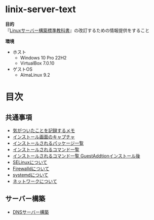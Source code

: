 # linix-server-text

**目的**  
『[Linuxサーバー構築標準教科書](https://linuc.org/textbooks/server/)』の改訂するための情報提供をすること  


**環境**
- ホスト
  - Windows 10 Pro 22H2
  - VirtualBox 7.0.10
- ゲストOS
  - AlmaLinux 9.2


# 目次

## 共通事項

- [気がついたことを記録するメモ](/almalinux9.2_memo.md)
- [インストール画面のキャプチャ](/almalinux9.2_install.md)
- [インストールされるパッケージ一覧](/almalinux9.2_packagelist.md)
- [インストールされるコマンド一覧](/almalinux9.2_commandlist.md)
- [インストールされるコマンド一覧 GuestAddtionインストール後](/almalinux9.2_commandlist_GA.md)
- [SELinuxについて](/almalinux9.2_selinux.md)
- [Firewalldについて](/almalinux9.2_firewalld.md)
- [systemdについて](/almalinux9.2_systemd.md)
- [ネットワークについて](/almalinux9.2_network.md)


## サーバー構築

- [DNSサーバー構築](/section3_dns.md)
